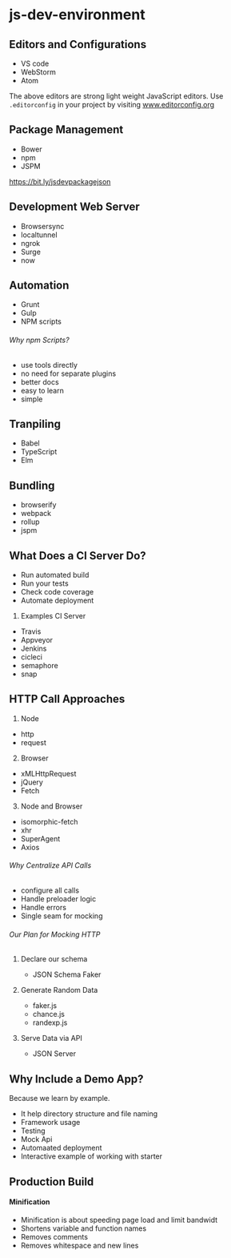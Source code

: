 # js-dev-environment

## Editors and Configurations
* VS code
* WebStorm
* Atom 

The above editors are strong light weight JavaScript editors.
Use `.editorconfig` in your project by visiting www.editorconfig.org

## Package Management
* Bower
* npm 
* JSPM

https://bit.ly/jsdevpackagejson

## Development Web Server
* Browsersync
* localtunnel
* ngrok
* Surge
* now

## Automation
* Grunt
* Gulp
* NPM scripts
###### Why npm Scripts?
* use tools directly
* no need for separate plugins
* better docs
* easy to learn
* simple

## Tranpiling
* Babel
* TypeScript
* Elm

## Bundling
* browserify
* webpack
* rollup
* jspm

## What Does a CI Server Do?
* Run automated build
* Run your tests
* Check code coverage
* Automate deployment

1. Examples CI Server
* Travis 
* Appveyor
* Jenkins
* cicleci
* semaphore
* snap

## HTTP Call Approaches
1. Node
* http
* request

2. Browser
* xMLHttpRequest
* jQuery
* Fetch

3. Node and Browser
* isomorphic-fetch
* xhr
* SuperAgent
* Axios

###### Why Centralize API Calls
* configure all calls
* Handle preloader logic
* Handle errors
* Single seam for mocking

###### Our Plan for Mocking HTTP
1. Declare our schema
    * JSON Schema Faker
2. Generate Random Data
    * faker.js
    * chance.js
    * randexp.js

3. Serve Data via API
    * JSON Server


## Why Include a Demo App?
Because we learn by example.
* It help directory structure and file naming
* Framework usage
* Testing
* Mock Api
* Automaated deployment
* Interactive example of working with starter


## Production Build
#### Minification
* Minification is about speeding page load and limit bandwidt
* Shortens variable and function names
* Removes comments 
* Removes whitespace and new lines



